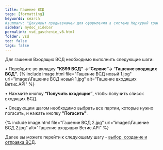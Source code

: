 ```yaml
---
title: Гашение ВСД
tags: [formatting]
keywords: search
#summary: "Документ предназначен для оформления в системе Меркурий транспортной партии."
sidebar: mydoc_sidebar
permalink: vsd_gaschenie_v8.html
folder: vsd
toc: false
tags: false
---
```


<style>
.result {
background-color: #000000;
border: 1px solid #dedede;
padding: 10px;
margin-top: 10px;
margin-bottom: 10px;
}
</style>

Для гашения Входящих ВСД необходимо выполнить следующие шаги:

• Перейдите во вкладку **“КБ99 ВСД” →“Сервис”→ “Гашение входящих ВСД”**.
{% include image.html file="Гашение ВСД новый 1.jpg" url="images\Гашение ВСД новый 1.jpg" alt="Гашение входящих Ветис.API" %}



• Нажмите кнопку **“Получить входящие”**, чтобы получить список входящих ВСД.


• Следующим шагом необходимо выбрать все партии, которые нужно погасить, и нажать кнопку **"Погасить"**.

{% include image.html file="Гашение ВСД 2.jpg" url="images\Гашение ВСД 2.jpg" alt="Гашение входящих Ветис.API" %}

Далее вы можете перейти к следующему шагу - [выбор, создание и отправка ВСД](http://wiki.kb99.pro/vsd_send_v8.html).